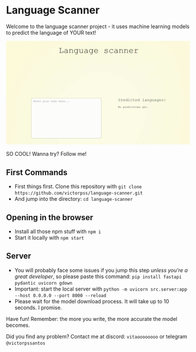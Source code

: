 # Language Scanner

Welcome to the language scanner project - it uses machine learning models to predict the language of YOUR text!

![Alt Text](scanner.gif)

SO COOL! Wanna try? Follow me!

## First Commands

- First things first. Clone this repository with `git clone https://github.com/victorpss/language-scanner.git`
- And jump into the directory: `cd language-scanner`

## Opening in the browser

- Install all those npm stuff with `npm i`
- Start it locally with `npm start`

## Server

- You will probably face some issues if you jump this step _unless you're a great developer_, so please paste this command: `pip install fastapi pydantic uvicorn gdown`
- Important: start the local server with `python -m uvicorn src.server:app --host 0.0.0.0 --port 8000 --reload`
- Please wait for the model download process. It will take up to 10 seconds. I promise.

Have fun! Remember: the more you write, the more accurate the model becomes.

Did you find any problem? Contact me at discord: `vitaoooooooo` or telegram `@victorpssantos`
